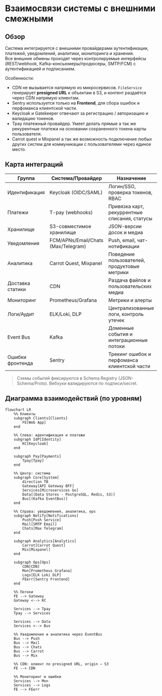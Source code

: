 # Взаимосвязи системы с внешними смежными

## Обзор
Система интегрируется с внешними провайдерами аутентификации, платежей, уведомлений, аналитики, мониторинга и хранения.  
Все внешние обмены проходят через контролируемые интерфейсы (REST/webhook, Kafka-консьюмеры/продюсеры, SMTP/FCM) с аутентификацией и подписанием.

Особенности:
- CDN не вызывается напрямую из микросервисов. `FileService` генерирует **presigned URL** к объектам в S3, и контент раздаётся через CDN напрямую клиентам.
- Sentry используется только на **Frontend**, для сбора ошибок и перфоманса клиентской части.
- Keycloak и Gatekeeper отвечают за регистрацию / авторизацию и валидацию токенов.
- Tpay платежный провайдер. Умеет делать прямые а так же рекурентные платежи на основании сохраненного токена карты пользователя.
- Carrot quest и Mixpanel а так же возможность подключение любых других систем для коммуникации с пользователями через единое место.

## Карта интеграций

| Группа            | Система/Провайдер                   | Назначение                                      |
|-------------------|-------------------------------------|-------------------------------------------------|
| Идентификация     | Keycloak (OIDC/SAML)                | Логин/SSO, проверка токенов, RBAC               |
| Платежи           | T-pay (webhooks)                    | Привязка карт, рекуррентные списания, статусы   |
| Хранилище         | S3-совместимое хранилище            | JSON-версии досок и медиа                       |
| Уведомления       | FCM/APNs/Email/Chats (Max/Telegram) | Push, email, чат-нотификации                    |
| Аналитика         | Carrot Quest, Mixpanel              | Поведение пользователей, продуктовые метрики    |
| Доставка статики  | CDN                                 | Раздача файлов и пользовательских медиа         |
| Мониторинг        | Prometheus/Grafana                  | Метрики и алерты                                |
| Логи/Аудит        | ELK/Loki, DLP                       | Централизованные логи, контроль утечек          |
| Event Bus         | Kafka                               | Доменные события и интеграционные потоки        |
| Ошибки фронтенда  | Sentry                              | Трекинг ошибок и перфоманса клиентской части    |

> Схемы событий фиксируются в Schema Registry (JSON-Schema/Proto). Вебхуки валидируются по подписи/secret.

## Диаграмма взаимодействий (по уровням)

```mermaid
flowchart LR
    %% Клиенты
    subgraph Clients[Clients]
        FE[Web App]
    end

    %% Слева: идентификация и платежи
    subgraph IdP[Identity]
        KC[Keycloak]
    end

    subgraph Pay[Payments]
        Tpay[Tpay]
    end

    %% Центр: система
    subgraph Core[System]
        direction TB
        Gateway[API Gateway BFF]
        Services[Microservices Go]
        Data[(Data Stores - PostgreSQL, Redis, S3)]
        Bus[(Kafka EventBus)]
    end

    %% Справа: уведомления, аналитика, ops
    subgraph Notify[Notifications]
        Push[Push Service]
        Mail[SMTP Email]
        Chats[Max Telegram]
    end

    subgraph Analytics[Analytics]
        Carrot[Carrot Quest]
        Mix[Mixpanel]
    end

    subgraph Ops[Ops]
        CDN[CDN]
        Mon[Prometheus Grafana]
        Logs[ELK Loki DLP]
        FEerr[Sentry Frontend]
    end

    %% Потоки
    FE --> Gateway
    Gateway <--> KC

    Services --> Tpay
    Tpay --> Services

    Services --> Data
    Services <--> Bus

    %% Уведомления и аналитика через EventBus
    Bus --> Push
    Bus --> Mail
    Bus --> Chats
    Bus --> Carrot
    Bus --> Mix

    %% CDN: клиент по presigned URL, origin — S3
    FE --> CDN

    %% Мониторинг и ошибки
    Services --> Mon
    Services --> Logs
    FE --> FEerr
```